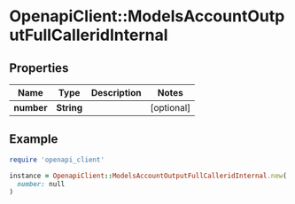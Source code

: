 # OpenapiClient::ModelsAccountOutputFullCalleridInternal

## Properties

| Name | Type | Description | Notes |
| ---- | ---- | ----------- | ----- |
| **number** | **String** |  | [optional] |

## Example

```ruby
require 'openapi_client'

instance = OpenapiClient::ModelsAccountOutputFullCalleridInternal.new(
  number: null
)
```

